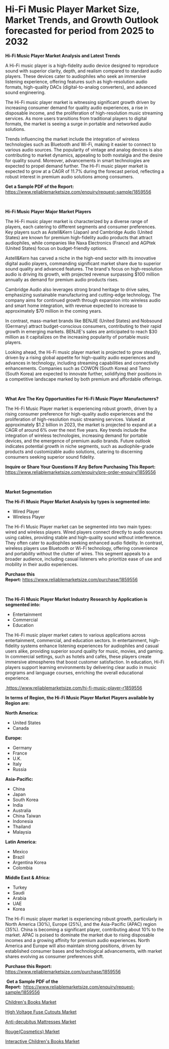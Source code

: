 <p><h1>Hi-Fi Music Player Market Size, Market Trends, and Growth Outlook forecasted for period from 2025 to 2032</h1></p><p><strong>Hi-Fi Music Player Market Analysis and Latest Trends</strong></p>
<p><p>A Hi-Fi music player is a high-fidelity audio device designed to reproduce sound with superior clarity, depth, and realism compared to standard audio players. These devices cater to audiophiles who seek an immersive listening experience, offering features such as high-resolution audio formats, high-quality DACs (digital-to-analog converters), and advanced sound engineering.</p><p>The Hi-Fi music player market is witnessing significant growth driven by increasing consumer demand for quality audio experiences, a rise in disposable income, and the proliferation of high-resolution music streaming services. As more users transitions from traditional players to digital formats, the market is seeing a surge in portable and networked audio solutions.</p><p>Trends influencing the market include the integration of wireless technologies such as Bluetooth and Wi-Fi, making it easier to connect to various audio sources. The popularity of vintage and analog devices is also contributing to market dynamics, appealing to both nostalgia and the desire for quality sound. Moreover, advancements in smart technologies are expected to propel demand further. The Hi-Fi music player market is expected to grow at a CAGR of 11.7% during the forecast period, reflecting a robust interest in premium audio solutions among consumers.</p></p>
<p><strong>Get a Sample PDF of the Report:&nbsp;</strong> <a href="https://www.reliablemarketsize.com/enquiry/request-sample/1859556?utm_campaign=1885&utm_medium=2&utm_source=Github&utm_content=ia&utm_term=05042025&utm_id=hi-fi-music-player">https://www.reliablemarketsize.com/enquiry/request-sample/1859556</a></p>
<p>&nbsp;</p>
<p><strong>Hi-Fi Music Player Major Market Players</strong></p>
<p><p>The Hi-Fi music player market is characterized by a diverse range of players, each catering to different segments and consumer preferences. Key players such as Astell&Kern (Japan) and Cambridge Audio (United States) are known for premium high-fidelity audio products that attract audiophiles, while companies like Naxa Electronics (France) and AGPtek (United States) focus on budget-friendly options.</p><p>Astell&Kern has carved a niche in the high-end sector with its innovative digital audio players, commanding significant market share due to superior sound quality and advanced features. The brand's focus on high-resolution audio is driving its growth, with projected revenue surpassing $100 million annually as demand for premium audio products rises.</p><p>Cambridge Audio also leverages strong brand heritage to drive sales, emphasizing sustainable manufacturing and cutting-edge technology. The company aims for continued growth through expansion into wireless audio and smart home integration, with revenue expected to increase to approximately $70 million in the coming years.</p><p>In contrast, mass-market brands like BENJIE (United States) and Nobsound (Germany) attract budget-conscious consumers, contributing to their rapid growth in emerging markets. BENJIE's sales are anticipated to reach $30 million as it capitalizes on the increasing popularity of portable music players.</p><p>Looking ahead, the Hi-Fi music player market is projected to grow steadily, driven by a rising global appetite for high-quality audio experiences and advances in technology, including streaming capabilities and connectivity enhancements. Companies such as COWON (South Korea) and Tamo (South Korea) are expected to innovate further, solidifying their positions in a competitive landscape marked by both premium and affordable offerings.</p></p>
<p>&nbsp;</p>
<p><strong>What Are The Key Opportunities For Hi-Fi Music Player Manufacturers?</strong></p>
<p><p>The Hi-Fi Music Player market is experiencing robust growth, driven by a rising consumer preference for high-quality audio experiences and the proliferation of high-resolution music streaming services. Valued at approximately $1.2 billion in 2023, the market is projected to expand at a CAGR of around 6% over the next five years. Key trends include the integration of wireless technologies, increasing demand for portable devices, and the emergence of premium audio brands. Future outlook indicates potential growth in niche segments, such as audiophile-grade products and customizable audio solutions, catering to discerning consumers seeking superior sound fidelity.</p></p>
<p><strong>Inquire or Share Your Questions If Any Before Purchasing This Report:</strong> <a href="https://www.reliablemarketsize.com/enquiry/pre-order-enquiry/1859556?utm_campaign=1885&utm_medium=2&utm_source=Github&utm_content=ia&utm_term=05042025&utm_id=hi-fi-music-player">https://www.reliablemarketsize.com/enquiry/pre-order-enquiry/1859556</a></p>
<p>&nbsp;</p>
<p><strong>Market Segmentation</strong></p>
<p><strong>The Hi-Fi Music Player Market Analysis by types is segmented into:</strong></p>
<p><ul><li>Wired Player</li><li>Wireless Player</li></ul></p>
<p><p>The Hi-Fi Music Player market can be segmented into two main types: wired and wireless players. Wired players connect directly to audio sources using cables, providing stable and high-quality sound without interference. They often cater to audiophiles seeking enhanced audio fidelity. In contrast, wireless players use Bluetooth or Wi-Fi technology, offering convenience and portability without the clutter of wires. This segment appeals to a broader audience, including casual listeners who prioritize ease of use and mobility in their audio experiences.</p></p>
<p><strong>Purchase this Report:&nbsp;</strong><a href="https://www.reliablemarketsize.com/purchase/1859556?utm_campaign=1885&utm_medium=2&utm_source=Github&utm_content=ia&utm_term=05042025&utm_id=hi-fi-music-player">https://www.reliablemarketsize.com/purchase/1859556</a></p>
<p>&nbsp;</p>
<p><strong>The Hi-Fi Music Player Market Industry Research by Application is segmented into:</strong></p>
<p><ul><li>Entertainment</li><li>Commercial</li><li>Education</li></ul></p>
<p><p>The Hi-Fi music player market caters to various applications across entertainment, commercial, and education sectors. In entertainment, high-fidelity systems enhance listening experiences for audiophiles and casual users alike, providing superior sound quality for music, movies, and gaming. In commercial settings, such as hotels and cafés, these players create immersive atmospheres that boost customer satisfaction. In education, Hi-Fi players support learning environments by delivering clear audio in music programs and language courses, enriching the overall educational experience.</p></p>
<p><a href="https://www.reliablemarketsize.com/hi-fi-music-player-r1859556?utm_campaign=1885&utm_medium=2&utm_source=Github&utm_content=ia&utm_term=05042025&utm_id=hi-fi-music-player">&nbsp;https://www.reliablemarketsize.com/hi-fi-music-player-r1859556</a></p>
<p><strong>In terms of Region, the Hi-Fi Music Player Market Players available by Region are:</strong></p>
<p>
    <p> <strong> North America: </strong>
        <ul>
            <li>United States</li>
            <li>Canada</li>
        </ul>
        </p> 
    <p> <strong> Europe: </strong>
        <ul>
            <li>Germany</li>
            <li>France</li>
            <li>U.K.</li>
            <li>Italy</li>
            <li>Russia</li>
        </ul>
        </p> 
    <p> <strong> Asia-Pacific: </strong>
        <ul>
            <li>China</li>
            <li>Japan</li>
            <li>South Korea</li>
            <li>India</li>
            <li>Australia</li>
            <li>China Taiwan</li>
            <li>Indonesia</li>
            <li>Thailand</li>
            <li>Malaysia</li>
        </ul>
        </p> 
    <p> <strong> Latin America: </strong>
        <ul>
            <li>Mexico</li>
            <li>Brazil</li>
            <li>Argentina Korea</li>
            <li>Colombia</li>
        </ul>
        </p> 
    <p> <strong> Middle East & Africa: </strong>
        <ul>
            <li>Turkey</li>
            <li>Saudi</li>
            <li>Arabia</li>
            <li>UAE</li>
            <li>Korea</li>
        </ul>
    </p>
    </p>
<p><p>The Hi-Fi music player market is experiencing robust growth, particularly in North America (30%), Europe (25%), and the Asia-Pacific (APAC) region (35%). China is becoming a significant player, contributing about 10% to the market. APAC is poised to dominate the market due to rising disposable incomes and a growing affinity for premium audio experiences. North America and Europe will also maintain strong positions, driven by established consumer bases and technological advancements, with market shares evolving as consumer preferences shift.</p></p>
<p><strong>Purchase this Report: </strong><a href="https://www.reliablemarketsize.com/purchase/1859556?utm_campaign=1885&utm_medium=2&utm_source=Github&utm_content=ia&utm_term=05042025&utm_id=hi-fi-music-player">https://www.reliablemarketsize.com/purchase/1859556</a></p>
<p>&nbsp;<strong>Get a Sample PDF of the Report:&nbsp;&nbsp;</strong><a href="https://www.reliablemarketsize.com/enquiry/request-sample/1859556?utm_campaign=1885&utm_medium=2&utm_source=Github&utm_content=ia&utm_term=05042025&utm_id=hi-fi-music-player">https://www.reliablemarketsize.com/enquiry/request-sample/1859556</a></p>
<p><strong></strong></p>
<p><p><a href="https://github.com/semenbobbaxu/Market-Research-Report-List-1/blob/main/childrens-books-market.md?utm_campaign=1885&utm_medium=2&utm_source=Github&utm_content=ia&utm_term=05042025&utm_id=hi-fi-music-player">Children's Books Market</a></p><p><a href="https://github.com/suzorfazlikb/Market-Research-Report-List-1/blob/main/high-voltage-fuse-cutouts-market.md?utm_campaign=1885&utm_medium=2&utm_source=Github&utm_content=ia&utm_term=05042025&utm_id=hi-fi-music-player">High Voltage Fuse Cutouts Market</a></p><p><a href="https://github.com/erkidrhoy/Market-Research-Report-List-1/blob/main/anti-decubitus-mattresses-market.md?utm_campaign=1885&utm_medium=2&utm_source=Github&utm_content=ia&utm_term=05042025&utm_id=hi-fi-music-player">Anti-decubitus Mattresses Market</a></p><p><a href="https://github.com/roffefaith6l/Market-Research-Report-List-1/blob/main/rougecosmetics-market.md?utm_campaign=1885&utm_medium=2&utm_source=Github&utm_content=ia&utm_term=05042025&utm_id=hi-fi-music-player">Rouge(Cosmetics) Market</a></p><p><a href="https://github.com/irisadoranrx/Market-Research-Report-List-1/blob/main/interactive-childrens-books-market.md?utm_campaign=1885&utm_medium=2&utm_source=Github&utm_content=ia&utm_term=05042025&utm_id=hi-fi-music-player">Interactive Children's Books Market</a></p></p>